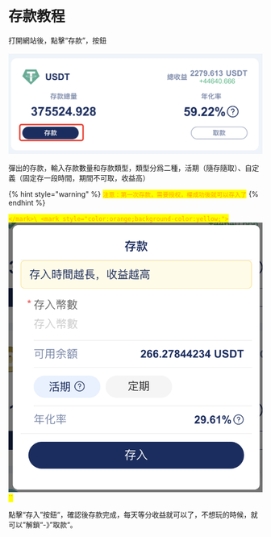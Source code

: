 # 存款教程

打開網站後，點擊“存款”，按鈕\
\
![](<../.gitbook/assets/image (23).png>)

彈出的存款，輸入存款數量和存款類型，類型分爲二種，活期（隨存隨取）、自定義（固定存一段時間，期間不可取，收益高）

{% hint style="warning" %}
<mark style="color:orange;background-color:yellow;">`注意：第一次存款，需要授权，權成功後就可以存入了`</mark>
{% endhint %}

<mark style="color:orange;background-color:yellow;">``</mark>\ <mark style="color:orange;background-color:yellow;">``</mark>![](<../.gitbook/assets/image (1) (1).png>)<mark style="color:orange;background-color:yellow;">``</mark>

點擊“存入”按鈕“，確認後存款完成，每天等分收益就可以了，不想玩的時候，就可以”解鎖“-》”取款“。
